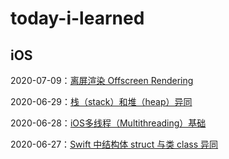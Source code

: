 # today-i-learned

## iOS

2020-07-09：[离屏渲染 Offscreen Rendering](iOS/learned%20from%20blogs/2020-07-09%20离屏渲染%20Offscreen%20Rendering.md)

2020-06-29：[栈（stack）和堆（heap）异同](iOS/2020-06-29%20栈（stack）和堆（heap）异同.md) 

2020-06-28：[iOS多线程（Multithreading）基础](iOS/2020-06-28%20iOS%20多线程（Multithreading）基础.md )

2020-06-27：[Swift 中结构体 struct 与类 class 异同](iOS/2020-06-27%20Swift%20中结构体%20struct%20与类%20class%20异同.md)




